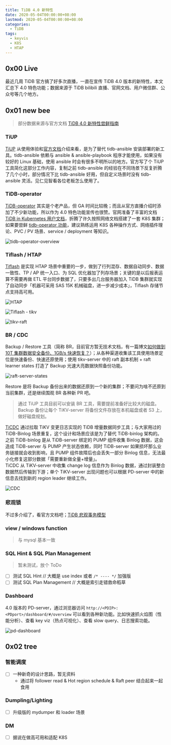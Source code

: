```yaml
---
title: TiDB 4.0 新特性 
date: 2020-05-04T00:00:00+08:00
lastmod: 2020-05-04T00:00:00+08:00
categories:
  - TiDB
tags:
  - keyvis
  - K8S
  - HTAP
---
```

## 0x00 Live

最近几周 TiDB 官方搞了好多次直播，一直在宣传 TiDB 4.0 版本的新特性，本文汇总下 4.0 特色功能；数据来源于 TiDB bilibili 直播、官网文档、用户微信群、公众号等几个地方。

## 0x01 new bee

> 部分数据来源与官方文档 [TiDB 4.0 新特性尝鲜指南](https://pingcap.com/blog-cn/tidb-4.0-new-features-tasting-guide/)

### TiUP

[TiUP](https://tiup.io/) 从使用体验和[官方文档](https://pingcap.com/docs-cn/stable/production-deployment-using-tiup/)介绍来看，是为了替代 tidb-ansible 安装部署的新工具。tidb-ansible 依赖与 ansible & ansible-playbook 程序才能使用，如果没有较好的 Linux 基础，使用 ansible 时会有很多不明所以的地方。官方写了个 TiUP 工具简化这部分工作内容，复制之前 tidb-ansible 的经验在不同场景下反复折腾了几个小时，部分情况下比 tidb-ansible 好用，但自定义场景时没有 tidb-ansible 灵活。见仁见智看各位老板怎么使用了。  

### TiDB-operator

[TiDB-operator](https://github.com/pingcap/tidb-operator) 其实是个老产品，但 GA 时间比较晚；而且从官方直播介绍时添加了不少新功能，所以作为 4.0 特色功能宣传也很赞。官网准备了丰富的文档 [TiDB in Kubernetes 用户文档](https://pingcap.com/docs-cn/tidb-in-kubernetes/stable/)，折腾了许久按照网络文档搭建了一套 K8S 集群；如果要尝鲜 [tidb-operator 功能](https://pingcap.com/docs-cn/tidb-in-kubernetes/stable/tidb-operator-overview/)，建议熟练运用 K8S 各种操作方式、网络插件理论、PVC / PV 场景、service / deployment 等知识。

![tidb-operator-overview](./tidb-operator-overview-1.1.png)

### Tiflash / HTAP

[Tiflash](https://pingcap.com/docs-cn/stable/tiflash/tiflash-overview/) 是实现 HTAP 场景中重要的一步，做到了行列混存、数据自动同步、数据一致性、TP / AP 统一入口、为 SQL 优化器加了列存场景；关键的是以后报表运算不需要再做 ETL 平台同步数据了，只要多出几台服务器加入 TiDB 集群就实现了自动同步「机器可采用 SAS 15K 机械磁盘，进一步减少成本」，Tiflash 存储节点支持高可用。

![HTAP](./htap.jpg)

![Tiflash - tikv](./2-TiFlash.png)

![tikv-raft](./3-TiFlash.png)

### BR / CDC

Backup / Restore 工具（简称 BR，目前官方暂无技术文档，有一篇博文[如何做到 10T 集群数据安全备份、1GB/s 快速恢复？](https://pingcap.com/blog-cn/cluster-data-security-backup)）；从各种渠道收集该工具使用场景定位是快速备份、快速还原使用；使用 tikv-server 中的 raft 副本机制 + raft learner states 打造了 Backup 光速大亮数据快照备份功能。  

![raft-server-states](./raft-server-states.png)

Restore 是将 Backup 备份出来的数据还原到一个新的集群；不要问为啥不还原到当前集群，还是继续围观 BR 各种新 PR 吧。

> 通过 TiUP 工具目前可以安装 BR 工具，需要提前准备好比较大的磁盘。Backup 备份让每个 TiKV-server 将备份文件存放在本机磁盘或者 S3 上，做好磁盘规划。

[TiCDC](https://pingcap.com/docs-cn/stable/ticdc/ticdc-overview/) 通过拉取 TiKV 变更日志实现的 TiDB 增量数据同步工具；与大家用过的 TiDB-Binlog 场景重复，这个设计和场景应该是为了替代 TiDB-binlog 架构的。  
之前 TiDB-binlog 是从 TiDB-server 绑定的 PUMP 组件收集 Binlog 数据，这会造成 TiDB-server 与 PUMP 产生状态依赖，同时 TiDB-server 如果损坏那么业务链接就会收到影响，且 PUMP 组件故障后也会丢失一部分 Binlog 信息，无法最小化修复这部分数据「需要重新做全量+增量」。  
TiCDC 从 TiKV-server 中收集 change log 信息作为 Binlog 数据，通过封装整合数据然后传输到下游；单个 TiKV-server 出现问题也可以根据 PD-server 中的新信息去找到新的 region leader 继续工作。

![CDC](./cdc-architecture.png)

### 悲观锁

不过多介绍了，看官方文档吧；[TiDB 悲观事务模型](https://pingcap.com/docs-cn/stable/pessimistic-transaction/)

### view / windows function

> 与 mysql 基本一致

### SQL Hint & SQL Plan Management

> 暂未测试，放个 ToDo

- [ ] 测试 SQL Hint // 大概是 use index 或者 `/* ---- */` 加强版
- [ ] 测试 SQL Plan Management // 大概是索引走错救命稻草

### Dashboard

4.0 版本的 PD-server，通过浏览器访问 `http://<PDIP>:<PDport>/dashboard/#/overview` 可以看到各种新功能。比如快速抓火焰图（性能分析）、查看 key viz（热点可视化）、查看 slow query、日志搜索功能。

![pd-dashboard](./pd-dashboard.png)

## 0x02 tree  

### 智能调度

- [ ] 一种新奇的设计思路，暂无资料
  - 通过将 follower read & Hot region schedule & Raft peer 结合起来一起食用

### Dumpling/Lighting

- [ ] 升级版的 mydumper 和 loader 场景

### DM

- [ ] 据说在做高可用和适配 K8S
